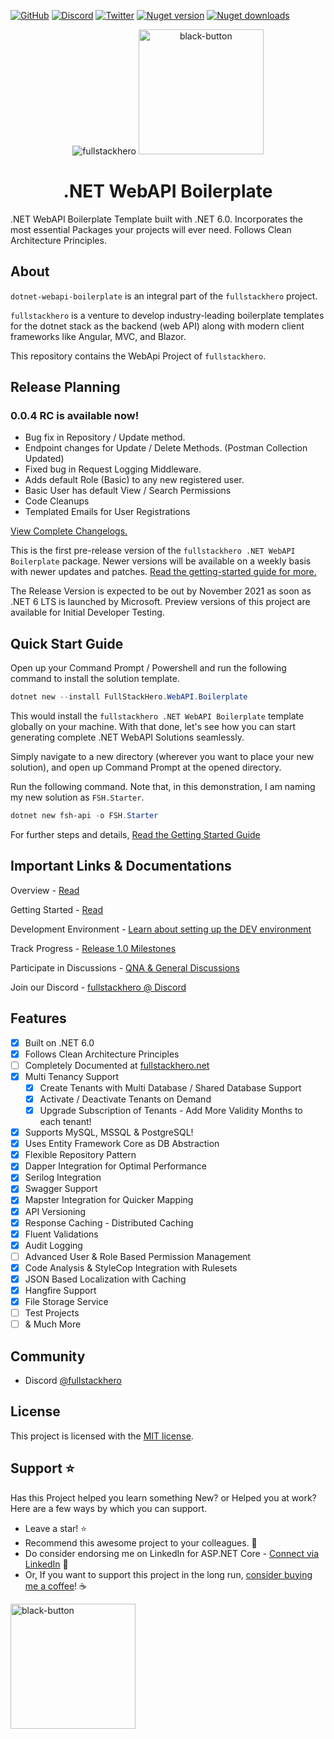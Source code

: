 [![GitHub](https://img.shields.io/github/license/fullstackhero/dotnet-webapi-boilerplate?color=%23594ae2&style=flat-square)](https://github.com/fullstackhero/dotnet-webapi-boilerplate/blob/master/LICENSE)
[![Discord](https://img.shields.io/discord/878181478972928011?color=%237289da&label=Discord&logo=discord&logoColor=%237289da&style=flat-square)](https://discord.gg/yQWpShsKrf)
[![Twitter](https://img.shields.io/twitter/follow/codewithmukesh?color=1DA1F2&label=Twitter&logo=Twitter&style=flat-square)](https://twitter.com/codewithmukesh)
[![Nuget version](https://img.shields.io/nuget/v/FullStackHero.WebAPI.Boilerplate?color=ff4081&label=nuget%20version&logo=nuget&style=flat-square)](https://www.nuget.org/packages/FullStackHero.WebAPI.Boilerplate/)
[![Nuget downloads](https://img.shields.io/nuget/dt/FullStackHero.WebAPI.Boilerplate?color=ff4081&label=nuget%20downloads&logo=nuget&style=flat-square)](https://www.nuget.org/packages/FullStackHero.WebAPI.Boilerplate/)

<p align="center">
    <img src="https://codewithmukesh.com/wp-content/uploads/2021/08/fullstackhero-banner.jpg" alt="fullstackhero">
    <a href="https://www.buymeacoffee.com/codewithmukesh"><img width="200" alt="black-button" src="https://user-images.githubusercontent.com/31455818/138557309-27587d91-7b82-4cab-96bb-90f4f4e600f1.png" ></a>

<h1 align="center">.NET WebAPI Boilerplate</h1>
</p>

.NET WebAPI Boilerplate Template built with .NET 6.0. Incorporates the most essential Packages your projects will ever need. Follows Clean Architecture Principles.

## About

`dotnet-webapi-boilerplate` is an integral part of the `fullstackhero` project.

`fullstackhero` is a venture to develop industry-leading boilerplate templates for the dotnet stack as the backend (web API) along with modern client frameworks like Angular, MVC, and Blazor.

This repository contains the WebApi Project of `fullstackhero`.

## Release Planning

### 0.0.4 RC is available now!

- Bug fix in Repository / Update method.
- Endpoint changes for Update / Delete Methods. (Postman Collection Updated)
- Fixed bug in Request Logging Middleware.
- Adds default Role (Basic) to any new registered user.
- Basic User has default View / Search Permissions
- Code Cleanups
- Templated Emails for User Registrations

[View Complete Changelogs.](https://github.com/fullstackhero/dotnet-webapi-boilerplate/blob/main/Changelogs.md)

This is the first pre-release version of the `fullstackhero .NET WebAPI Boilerplate` package. Newer versions will be available on a weekly basis with newer updates and patches. [Read the getting-started guide for more.](https://fullstackhero.net/dotnet-webapi-boilerplate/general/getting-started/)

The Release Version is expected to be out by November 2021 as soon as .NET 6 LTS is launched by Microsoft. Preview versions of this project are available for Initial Developer Testing.

## Quick Start Guide

Open up your Command Prompt / Powershell and run the following command to install the solution template.

```powershell
dotnet new --install FullStackHero.WebAPI.Boilerplate
```
This would install the `fullstackhero .NET WebAPI Boilerplate` template globally on your machine. With that done, let's see how you can start generating complete .NET WebAPI Solutions seamlessly.

Simply navigate to a new directory (wherever you want to place your new solution), and open up Command Prompt at the opened directory.

Run the following command. Note that, in this demonstration, I am naming my new solution as `FSH.Starter`.

```powershell
dotnet new fsh-api -o FSH.Starter
```

For further steps and details, [Read the Getting Started Guide](https://fullstackhero.net/dotnet-webapi-boilerplate/general/getting-started/)

## Important Links & Documentations

Overview - [Read](https://fullstackhero.net/dotnet-webapi-boilerplate/general/overview/)

Getting Started - [Read](https://fullstackhero.net/dotnet-webapi-boilerplate/general/getting-started/)

Development Environment - [Learn about setting up the DEV environment](https://fullstackhero.net/dotnet-webapi-boilerplate/general/development-environment/)

Track Progress - [Release 1.0 Milestones](https://github.com/fullstackhero/dotnet-webapi-boilerplate/milestone/1)

Participate in Discussions - [QNA & General Discussions](https://github.com/fullstackhero/dotnet-webapi-boilerplate/discussions)

Join our Discord - [fullstackhero @ Discord](https://discord.gg/gdgHRt4mMw)

## Features

- [x] Built on .NET 6.0
- [x] Follows Clean Architecture Principles
- [ ] Completely Documented at [fullstackhero.net](https://fullstackhero.net)
- [x] Multi Tenancy Support
  - [x] Create Tenants with Multi Database / Shared Database Support
  - [x] Activate / Deactivate Tenants on Demand
  - [x] Upgrade Subscription of Tenants - Add More Validity Months to each tenant!
- [x] Supports MySQL, MSSQL & PostgreSQL!
- [x] Uses Entity Framework Core as DB Abstraction
- [x] Flexible Repository Pattern
- [x] Dapper Integration for Optimal Performance
- [x] Serilog Integration
- [x] Swagger Support
- [x] Mapster Integration for Quicker Mapping
- [x] API Versioning
- [x] Response Caching - Distributed Caching
- [x] Fluent Validations
- [x] Audit Logging
- [ ] Advanced User & Role Based Permission Management
- [x] Code Analysis & StyleCop Integration with Rulesets
- [x] JSON Based Localization with Caching
- [x] Hangfire Support
- [x] File Storage Service
- [ ] Test Projects
- [ ] & Much More

## Community

- Discord [@fullstackhero](https://discord.gg/gdgHRt4mMw)

## License

This project is licensed with the [MIT license](LICENSE).

## Support :star:

Has this Project helped you learn something New? or Helped you at work?
Here are a few ways by which you can support.

-   Leave a star! :star:
-   Recommend this awesome project to your colleagues. 🥇
-   Do consider endorsing me on LinkedIn for ASP.NET Core - [Connect via LinkedIn](https://codewithmukesh.com/linkedin) 🦸
-   Or, If you want to support this project in the long run, [consider buying me a coffee](https://www.buymeacoffee.com/codewithmukesh)! ☕

<a href="https://www.buymeacoffee.com/codewithmukesh"><img width="200" alt="black-button" src="https://user-images.githubusercontent.com/31455818/138557309-27587d91-7b82-4cab-96bb-90f4f4e600f1.png" ></a>
